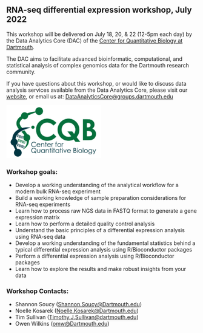 
## RNA-seq differential expression workshop, July 2022

This workshop will be delivered on July 18, 20, & 22 (12-5pm each day) by the Data Analytics Core (DAC) of the [Center for Quantitative Biology at Dartmouth](https://sites.dartmouth.edu/cqb/).

The DAC aims to facilitate advanced bioinformatic, computational, and statistical analysis of complex genomics data for the Dartmouth research community.

If you have questions about this workshop, or would like to discuss data analysis services available from the Data Analytics Core, please visit our [website](https://sites.dartmouth.edu/cqb/projects-and-cores/data-analytics-core/), or email us at: DataAnalyticsCore@groups.dartmouth.edu

<img src="figures/logo.jpg" width="250" height="140" >

### Workshop goals:
- Develop a working understanding of the analytical workflow for a modern bulk RNA-seq experiment
- Build a working knowledge of sample preparation considerations for RNA-seq experiments
- Learn how to process raw NGS data in FASTQ format to generate a gene expression matrix
- Learn how to perform a detailed quality control analysis
- Understand the basic principles of a differential expression analysis using RNA-seq data
- Develop a working understanding of the fundamental statistics behind a typical differential expression analysis using R/Bioconductor packages
- Perform a differential expression analysis using R/Bioconductor packages
- Learn how to explore the results and make robust insights from your data

### Workshop Contacts:
- Shannon Soucy (Shannon.Soucy@Dartmouth.edu)
- Noelle Kosarek (Noelle.Kosarek@Dartmouth.edu)
- Tim Sullivan (Timothy.J.Sullivan@dartmouth.edu)
- Owen Wilkins (omw@Dartmouth.edu)
